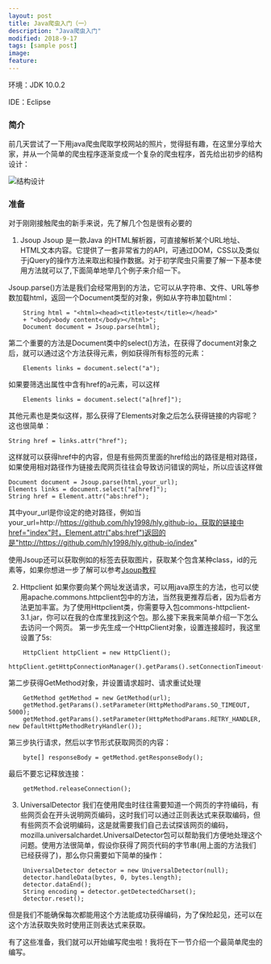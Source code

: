 ```yaml
---
layout: post
title: Java爬虫入门（一）
description: "Java爬虫入门"
modified: 2018-9-17
tags: [sample post]
image:
feature: 
---
```



环境：JDK 10.0.2

IDE：Eclipse

### 简介
前几天尝试了一下用java爬虫爬取学校网站的照片，觉得挺有趣，在这里分享给大家，并从一个简单的爬虫程序逐渐变成一个复杂的爬虫程序，首先给出初步的结构设计：

![结构设计]({{site.baseurl}}/asset/img/clawer1_1.png)

### 准备
对于刚刚接触爬虫的新手来说，先了解几个包是很有必要的
1. Jsoup
Jsoup 是一款Java 的HTML解析器，可直接解析某个URL地址、HTML文本内容。它提供了一套非常省力的API，可通过DOM，CSS以及类似于jQuery的操作方法来取出和操作数据。对于初学爬虫只需要了解一下基本使用方法就可以了,下面简单地举几个例子来介绍一下。

Jsoup.parse()方法是我们会经常用到的方法，它可以从字符串、文件、URL等参数加载html，返回一个Document类型的对象，例如从字符串加载html：
```
    String html = "<html><head><title>test</title></head>"
    + "<body>body content</body></html>";
    Document document = Jsoup.parse(html);
```
第二个重要的方法是Document类中的select()方法，在获得了document对象之后，就可以通过这个方法获得元素，例如获得所有<a>标签的元素：
```
    Elements links = document.select("a");
```
如果要筛选出属性中含有href的a元素，可以这样
```
    Elements links = document.select("a[href]");
```
其他元素也是类似这样，那么获得了Elements对象之后怎么获得链接的内容呢？这也很简单：
```
String href = links.attr("href");  
```
这样就可以获得href中的内容，但是有些网页里面的href给出的路径是相对路径，如果使用相对路径作为链接去爬网页往往会导致访问错误的网址，所以应该这样做
```
Document document = Jsoup.parse(html,your_url); 
Elements links = document.select("a[href]");
String href = Element.attr("abs:href"); 
```
其中your_url是你设定的绝对路径，例如当your_url=http://https://github.com/hly1998/hly.github-io，获取的链接中href="index"时，Element.attr("abs:href")返回的是"http://https://github.com/hly1998/hly.github-io/index"

使用Jsoup还可以获取例如<img>的标签去获取图片，获取某个包含某种class，id的元素等，如果你想进一步了解可以参考[Jsoup教程](http://www.open-open.com/jsoup/parsing-a-document.htm)

2. Httpclient
如果你要向某个网址发送请求，可以用java原生的方法，也可以使用apache.commons.httpclient包中的方法，当然我更推荐后者，因为后者方法更加丰富。为了使用Httpclient类，你需要导入包commons-httpclient-3.1.jar，你可以在我的仓库里找到这个包。那么接下来我来简单介绍一下怎么去访问一个网页。
第一步先生成一个HttpClient对象，设置连接超时，我这里设置了5s:
```
    HttpClient httpClient = new HttpClient(); 
    httpClient.getHttpConnectionManager().getParams().setConnectionTimeout(5000);  
```
第二步获得GetMethod对象，并设置请求超时、请求重试处理
```
    GetMethod getMethod = new GetMethod(url);
    getMethod.getParams().setParameter(HttpMethodParams.SO_TIMEOUT, 5000);
    getMethod.getParams().setParameter(HttpMethodParams.RETRY_HANDLER, new DefaultHttpMethodRetryHandler());
```
第三步执行请求，然后以字节形式获取网页的内容：
```
    byte[] responseBody = getMethod.getResponseBody();
```
最后不要忘记释放连接：
```
    getMethod.releaseConnection();
```

3. UniversalDetector
我们在使用爬虫时往往需要知道一个网页的字符编码，有些网页会在开头说明网页编码，这时我们可以通过正则表达式来获取编码，但有些网页不会说明编码，这是就需要我们自己去试探该网页的编码，mozilla.universalchardet.UniversalDetector包可以帮助我们方便地处理这个问题。使用方法很简单，假设你获得了网页代码的字节串(用上面的方法我们已经获得了)，那么你只需要如下简单的操作：
```
    UniversalDetector detector = new UniversalDetector(null);
    detector.handleData(bytes, 0, bytes.length);
    detector.dataEnd();
    String encoding = detector.getDetectedCharset();
    detector.reset();
```
但是我们不能确保每次都能用这个方法能成功获得编码，为了保险起见，还可以在这个方法获取失败时使用正则表达式来获取。

有了这些准备，我们就可以开始编写爬虫啦！我将在下一节介绍一个最简单爬虫的编写。
